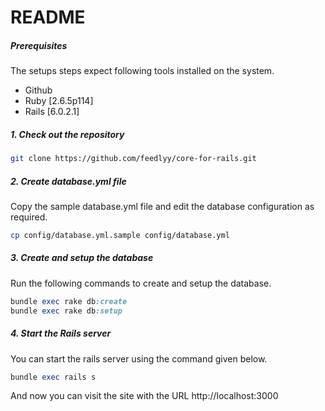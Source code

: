 # README

##### Prerequisites

The setups steps expect following tools installed on the system.

- Github
- Ruby [2.6.5p114]
- Rails [6.0.2.1]

##### 1. Check out the repository

```bash
git clone https://github.com/feedlyy/core-for-rails.git
```

##### 2. Create database.yml file

Copy the sample database.yml file and edit the database configuration as required.

```bash
cp config/database.yml.sample config/database.yml
```

##### 3. Create and setup the database

Run the following commands to create and setup the database.

```ruby
bundle exec rake db:create
bundle exec rake db:setup
```

##### 4. Start the Rails server

You can start the rails server using the command given below.

```ruby
bundle exec rails s
```

And now you can visit the site with the URL http://localhost:3000
